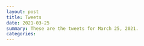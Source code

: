 ```yaml
---
layout: post
title: Tweets
date: 2021-03-25
summary: These are the tweets for March 25, 2021.
categories:
---
```


